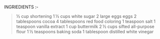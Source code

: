 INGRIEDIENTS :-

>½ cup shortening
>1 ½ cups white sugar
>2 large eggs eggs
>2 tablespoons cocoa
>4 tablespoons red food coloring
>1 teaspoon salt
>1 teaspoon vanilla extract
>1 cup buttermilk
>2 ½ cups sifted all-purpose flour
>1 ½ teaspoons baking soda
>1 tablespoon distilled white vinegar